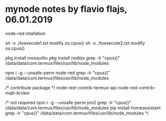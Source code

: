 # mynode notes by flavio flajs, 06.01.2019
node-red intallation

sh -x ./toexecute1.txt
modify os.cpus()
sh -x ./toexecute2.txt
modify os.cpus()

pkg install mosquitto
pkg install nodejs
grep -lr "cpus()" /data/data/com.termux/files/usr/lib/node_modules

npm i -g --unsafe-perm node-red
grep -lr "cpus()" /data/data/com.termux/files/usr/lib/node_modules

/* contribute package */
node-red-contrib-termux-api
node-red-contrib-mqtt-broker

/* not required
npm i -g --unsafe-perm pm2
grep -lr "cpus()" /data/data/com.termux/files/usr/lib/node_modules
pip install homeassistant
grep -lr "cpus()" /data/data/com.termux/files/usr/lib/node_modules
*/

